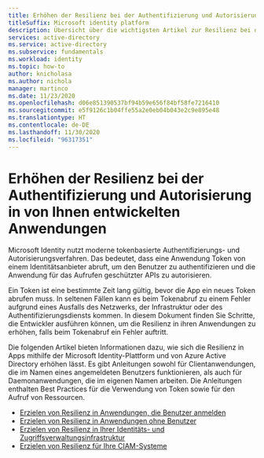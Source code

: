```yaml
---
title: Erhöhen der Resilienz bei der Authentifizierung und Autorisierung in von Ihnen entwickelten Anwendungen
titleSuffix: Microsoft identity platform
description: Übersicht über die wichtigsten Artikel zur Resilienz bei der Anwendungsentwicklung mit Azure Active Directory und der Microsoft Identity-Plattform
services: active-directory
ms.service: active-directory
ms.subservice: fundamentals
ms.workload: identity
ms.topic: how-to
author: knicholasa
ms.author: nichola
manager: martinco
ms.date: 11/23/2020
ms.openlocfilehash: d06e851390537bf94b59e656f84bf58fe7216410
ms.sourcegitcommit: e5f9126c1b04ffe55a2e0eb04b043e2c9e895e48
ms.translationtype: HT
ms.contentlocale: de-DE
ms.lasthandoff: 11/30/2020
ms.locfileid: "96317351"
---
```

# <a name="increase-resilience-of-authentication-and-authorization-applications-you-develop"></a>Erhöhen der Resilienz bei der Authentifizierung und Autorisierung in von Ihnen entwickelten Anwendungen

Microsoft Identity nutzt moderne tokenbasierte Authentifizierungs- und Autorisierungsverfahren. Das bedeutet, dass eine Anwendung Token von einem Identitätsanbieter abruft, um den Benutzer zu authentifizieren und die Anwendung für das Aufrufen geschützter APIs zu autorisieren.

Ein Token ist eine bestimmte Zeit lang gültig, bevor die App ein neues Token abrufen muss. In seltenen Fällen kann es beim Tokenabruf zu einem Fehler aufgrund eines Ausfalls des Netzwerks, der Infrastruktur oder des Authentifizierungsdiensts kommen. In diesem Dokument finden Sie Schritte, die Entwickler ausführen können, um die Resilienz in ihren Anwendungen zu erhöhen, falls beim Tokenabruf ein Fehler auftritt.

Die folgenden Artikel bieten Informationen dazu, wie sich die Resilienz in Apps mithilfe der Microsoft Identity-Plattform und von Azure Active Directory erhöhen lässt. Es gibt Anleitungen sowohl für Clientanwendungen, die im Namen eines angemeldeten Benutzers funktionieren, als auch für Daemonanwendungen, die im eigenen Namen arbeiten. Die Anleitungen enthalten Best Practices für die Verwendung von Token sowie für den Aufruf von Ressourcen.

- [Erzielen von Resilienz in Anwendungen, die Benutzer anmelden](resilience-client-app.md)
- [Erzielen von Resilienz in Anwendungen ohne Benutzer](resilience-daemon-app.md)
- [Erzielen von Resilienz in Ihrer Identitäts- und Zugriffsverwaltungsinfrastruktur](resilience-in-infrastructure.md)
- [Erzielen von Resilienz für Ihre CIAM-Systeme](resilience-b2c.md)
